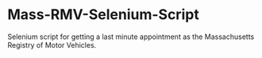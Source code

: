 # Mass-RMV-Selenium-Script

Selenium script for getting a last minute appointment as the Massachusetts Registry of Motor Vehicles.
